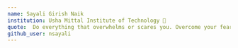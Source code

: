 ```yaml
---
name: Sayali Girish Naik 
institution: Usha Mittal Institute of Technology 🚩 
quote:  Do everything that overwhelms or scares you. Overcome your fears; ALWAYS Believe in yourself !!
github_user: nsayali
---
```


